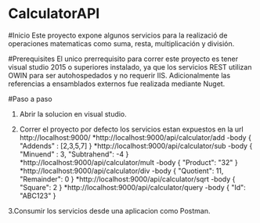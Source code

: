 # CalculatorAPI

#Inicio
Este proyecto expone algunos servicios para la realizació de operaciones matematicas como suma, resta, multiplicación y división.

#Prerequisites
El unico prerrequisito para correr este proyecto es tener visual studio 2015 o superiores instalado, ya que los servicios REST utilizan OWIN para ser autohospedados y no requerir IIS. Adicionalmente las referencias a ensamblados externos fue realizada mediante Nuget.

#Paso a paso
1. Abrir la solucion en visual studio.

2. Correr el proyecto por defecto los servicios estan expuestos en la url http://localhost:9000/
  *http://localhost:9000/api/calculator/add
    -body
      {
      "Addends" : [2,3,5,7]
      }
  *http://localhost:9000/api/calculator/sub
    -body
    {
    "Minuend" : 3,
    "Subtrahend": -4
    }
  *http://localhost:9000/api/calculator/mult
    -body
    {
    "Product": "32"
    }
  *http://localhost:9000/api/calculator/div
    -body
    {
    "Quotient": 11,
    "Remainder": 0
    }
  *http://localhost:9000/api/calculator/sqrt
    -body
    {
    "Square": 2
    }
  *http://localhost:9000/api/calculator/query
    -body
    {
    "Id": "ABC123"
    }

3.Consumir los servicios desde una aplicacion como Postman.
